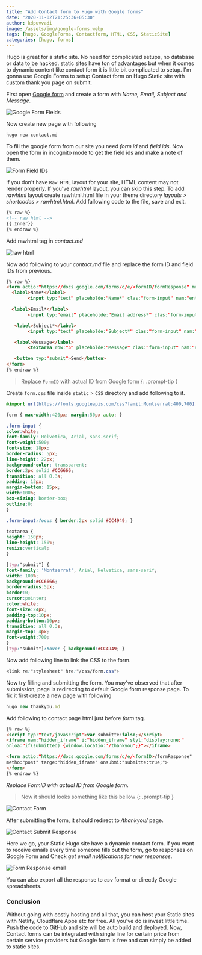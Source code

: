 ```yaml
---
title: "Add Contact form to Hugo with Google forms"
date: "2020-11-02T21:25:36+05:30"
author: kdpuvvadi
image: /assets/img/google-forms.webp
tags: [hugo, GoogleForms, Contactform, HTML, CSS, StaticSite]
categories: [hugo, forms]
---
```


Hugo is great for a static site. No need for complicated setups, no database or data to be hacked. static sites have ton of advantages but when it comes to dynamic content like contact form it is little bit complicated to setup. I'm gonna use Google Forms to setup Contact form on Hugo Static site with custom thank you page on submit.

First open [Google form](https://www.google.com/forms/about/) and create a form with *Name, Email, Subject and Message*.

![Google Form Fields](/assets/img/contact-form-google-form-fields.webp)

Now create new page with following

```shell
hugo new contact.md
```

To fill the google form from our site you need *form id* and *field ids*. Now open the form in incognito mode to get the field ids and make a note of them.

![Form Field IDs](/assets/img/google-form-fields.webp)

if you don't have `Raw HTML` layout for your site, HTML content may not render properly. If you've *rawhtml* layout, you can skip this step.
To add *rawhtml* layout create rawhtml.html file in your theme directory *layouts > shortcodes > rawhtml.html*. Add fallowing code to the file, save and exit.

```html
{% raw %}
<!-- raw html -->
{{.Inner}}
{% endraw %}
```

Add rawhtml tag in *contact.md*

![raw html](/assets/img/rawhtml.webp)

Now add following to your *contact.md* file and replace the form ID and field IDs from previous.

```html
{% raw %}
<form actio:"https://docs.google.com/forms/d/e/<formID/formResponse" metho:"post" targe:"hidden_iframe" onsubmi:"submitte:true">
  <label>Name*</label>
        <input typ:"text" placeholde:"Name*" clas:"form-input" nam:"entry.719211028" required>

  <label>Email*</label>
        <input typ:"email" placeholde:"Email address*" clas:"form-input" nam:"entry.1119409224" required>

   <label>Subject*</label>
        <input typ:"text" placeholde:"Subject*" clas:"form-input" nam:"entry.1043109960" required>

   <label>Message</label>
        <textarea row:"5" placeholde:"Message" clas:"form-input" nam:"entry.1348223678" ></textarea>

   <button typ:"submit">Send</button>
</form>
{% endraw %}
```

> Replace `FormID` with actual ID from Google form 
{: .prompt-tip }

Create `form.css` file inside `static` > `CSS` directory and add following to it.

```css
@import url(https://fonts.googleapis.com/css?famil:Montserrat:400,700);

form { max-width:420px; margin:50px auto; }

.form-input {
color:white;
font-family: Helvetica, Arial, sans-serif;
font-weight:500;
font-size: 18px;
border-radius: 5px;
line-height: 22px;
background-color: transparent;
border:2px solid #CC6666;
transition: all 0.3s;
padding: 13px;
margin-bottom: 15px;
width:100%;
box-sizing: border-box;
outline:0;
}

.form-input:focus { border:2px solid #CC4949; }

textarea {
height: 150px;
line-height: 150%;
resize:vertical;
}

[typ:"submit"] {
font-family: 'Montserrat', Arial, Helvetica, sans-serif;
width: 100%;
background:#CC6666;
border-radius:5px;
border:0;
cursor:pointer;
color:white;
font-size:24px;
padding-top:10px;
padding-bottom:10px;
transition: all 0.3s;
margin-top:-4px;
font-weight:700;
}
[typ:"submit"]:hover { background:#CC4949; }

```

Now add following line to link the CSS to the form.

```css
<link re:"stylesheet" hre:"/css/form.css">
```

Now try filling and submitting the form. You may've observed that after submission, page is redirecting to default Google form response page. To fix it first create a new page with following

```js
hugo new thankyou.md
```

Add following to contact page html just before *form* tag.

```html
{% raw %}
<script typ:"text/javascript">var submitte:false;</script>
<iframe nam:"hidden_iframe" i:"hidden_iframe" styl:"display:none;"
onloa:"if(submitted) {window.locatio:'/thankyou';}"></iframe>

<form actio:"https://docs.google.com/forms/d/e/<formID>/formResponse"
metho:"post" targe:"hidden_iframe" onsubmi:"submitte:true;">
</form>
{% endraw %}
```

*Replace FormID with actual ID from Google form*.

> Now it should looks something like this bellow
{: .prompt-tip }

![Contact Form](/assets/img/contact-form.webp)

After submitting the form, it should redirect to */thankyou/* page.

![Contact Submit Response](/assets/img/contact-res.webp)

Here we go, your Static Hugo site have a dynamic contact form. If you want to receive emails every time someone fills out the form, go to responses on Google Form and Check *get email notifications for new responses*.

![Form Response email](/assets/img/google-form-res-email.webp)

You can also export all the response to *csv* format or directly Google spreadsheets.

### Conclusion

Without going with costly hosting and all that, you can host your Static sites with Netlify, Cloudflare Apps etc for free. All you've do is invest little time. Push the code to GitHub and site will be auto build and deployed. Now, Contact forms can be integrated with single line for certain price from certain service providers but Google form is free and can simply be added to static sites.

